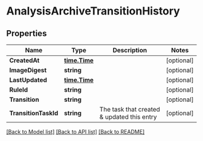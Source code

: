 # AnalysisArchiveTransitionHistory

## Properties

Name | Type | Description | Notes
------------ | ------------- | ------------- | -------------
**CreatedAt** | [**time.Time**](time.Time.md) |  | [optional] 
**ImageDigest** | **string** |  | [optional] 
**LastUpdated** | [**time.Time**](time.Time.md) |  | [optional] 
**RuleId** | **string** |  | [optional] 
**Transition** | **string** |  | [optional] 
**TransitionTaskId** | **string** | The task that created &amp; updated this entry | [optional] 

[[Back to Model list]](../README.md#documentation-for-models) [[Back to API list]](../README.md#documentation-for-api-endpoints) [[Back to README]](../README.md)


